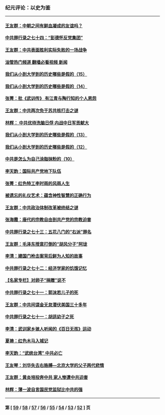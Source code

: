### 纪元评论：以史为鉴
---
#### [王友群：中朝之间有鲜血凝成的友谊吗？](../../pages/nsc1028/n13660401.md?03230330) 
#### [中共罪行录之七十四：“彭德怀反党集团”](../../pages/nsc1028/n13655741.md?03230330) 
#### [王友群：中共表面胜利实际失败的一场战争](../../pages/nsc1028/n13643934.md?03230330) 
#### [油管热门频道 翻墙必看视频 新闻](ok?03230330)
#### [我们从小到大学到的历史哪些是假的（15）](../../pages/nsc1028/n13632791.md?03230330) 
#### [我们从小到大学到的历史哪些是假的（14）](../../pages/nsc1028/n13630207.md?03230330) 
#### [张菁：批《武训传》 有江青与陶行知的个人恩怨](../../pages/nsc1028/n13629055.md?03230330) 
#### [王友群：中共两次免于苏共核打击之谜](../../pages/nsc1028/n13624529.md?03230330) 
#### [林辉： 中共优待洗脑日俘 内战中日军贡献大](../../pages/nsc1028/n13624644.md?03230330) 
#### [我们从小到大学到的历史哪些是假的（13）](../../pages/nsc1028/n13623863.md?03230330) 
#### [我们从小到大学到的历史哪些是假的（12）](../../pages/nsc1028/n13619491.md?03230330) 
#### [中共是怎么为自己涂脂抹粉的（10）](../../pages/nsc1028/n13615970.md?03230330) 
#### [李天韵：国际共产党地下队伍](../../pages/nsc1028/n13611808.md?03230330) 
#### [张菁：红色特工李时雨的风雨人生](../../pages/nsc1028/n13609187.md?03230330) 
#### [被遗忘的礼仪艺术：蕴含神性智慧的正确行为](../../pages/nsc1028/n13607119.md?03230330) 
#### [王友群：中共政治体制改革被终结之谜](../../pages/nsc1028/n13606004.md?03230330) 
#### [张海霞：唐代的宗教自由到共产党的宗教迫害](../../pages/nsc1028/n13604693.md?03230330) 
#### [中共罪行录之七十三：五花八门的“右派”罪名](../../pages/nsc1028/n13598550.md?03230330) 
#### [王友群：毛泽东授意打倒的“胡风分子”阿垅](../../pages/nsc1028/n13592541.md?03230330) 
#### [李清：建国门枪击案背后鲜为人知的故事](../../pages/nsc1028/n13589079.md?03230330) 
#### [中共罪行录之七十二：经济学家的饥饿记忆](../../pages/nsc1028/n13586930.md?03230330) 
#### [【名家专栏】对卵子“捐赠”说不](../../pages/nsc1028/n13581506.md?03230330) 
#### [中共罪行录之七十一：郭沫若儿子的死](../../pages/nsc1028/n13583779.md?03230330) 
#### [王友群：中共间谍金无怠潜伏美国三十多年](../../pages/nsc1028/n13574800.md?03230330) 
#### [中共罪行录之七十一：胡适幼子之死](../../pages/nsc1028/n13575380.md?03230330) 
#### [李清：武训家乡骇人听闻的《百日无孩》运动](../../pages/nsc1028/n13570011.md?03230330) 
#### [夏祷：红色木马入城记](../../pages/nsc1028/n13566468.md?03230330) 
#### [李天韵：“武统台湾” 中共必亡](../../pages/nsc1028/n13531538.md?03230330) 
#### [王友琴：刘华失去右胳膊—北京大学的父子两代悲情](../../pages/nsc1028/n13559130.md?03230330) 
#### [王友群：黄炎培投奔中共 家人惨遭中共迫害](../../pages/nsc1028/n13556189.md?03230330) 
#### [林辉：薄一波自言国民党监狱比中共的强](../../pages/nsc1028/n13555827.md?03230330) 

---
#### 第 [ [59](./59.md?03230330) / [58](./58.md?03230330) / [57](./57.md?03230330) / [56](./56.md?03230330) / [55](./55.md?03230330) / [54](./54.md?03230330) / [53](./53.md?03230330) / [52](./52.md?03230330) ] 页
